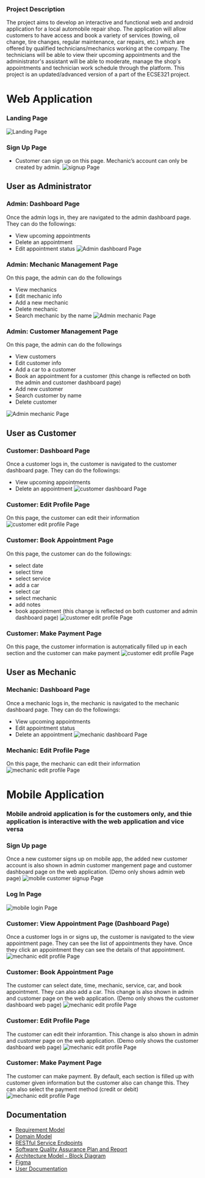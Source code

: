 
### Project Description
The project aims to develop an interactive and functional web and android application for a local automobile repair shop. The application will allow customers to have access and book a variety of services (towing, oil change, tire changes, regular maintenance, car repairs, etc.) which are offered by qualified technicians/mechanics working at the company. The technicians will be able to view their upcoming appointments and the administrator's assistant will be able to moderate, manage the shop's appointments and technician work schedule through the platform. This project is an updated/advanced version of a part of the ECSE321 project.

# Web Application
### Landing Page
![Landing Page](demo/web/landing_page.gif)

### Sign Up Page 
- Customer can sign up on this page. Mechanic’s account can only be created by admin.
![signup Page](demo/web/sign_up.gif)

## User as Administrator 
### Admin: Dashboard Page
Once the admin logs in, they are navigated to the admin dashboard page.
They can do the followings:
- View upcoming appointments
- Delete an appointment
- Edit appointment status
![Admin dashboard Page](demo/web/admin_dashboard.gif)

### Admin: Mechanic Management Page
On this page, the  admin can do the followings
- View mechanics
- Edit mechanic info
- Add a new mechanic
- Delete mechanic
- Search mechanic by the name
![Admin mechanic Page](demo/web/admin_mechanics.gif)

### Admin: Customer Management Page
On this page, the admin can do the followings
- View customers
- Edit customer info
- Add a car to a customer
- Book an appointment for a customer (this change is reflected on both the admin and customer dashboard page)
- Add new customer
- Search customer by name
- Delete customer

![Admin mechanic Page](demo/web/admin_customers.gif)

## User as Customer 
### Customer: Dashboard Page
Once a customer logs in, the customer is navigated to the customer dashboard page.
They can do the followings:
- View upcoming appointments
- Delete an appointment
![customer dashboard Page](demo/web/customer_dashboard.gif)
### Customer: Edit Profile Page
On this page, the customer can edit their information
![customer edit profile Page](demo/web/customer_edit_profile.gif)
### Customer: Book Appointment Page
On this page, the customer can do the followings:
- select date
- select time
- select service
- add a car
- select car
- select mechanic
- add notes
- book appointment (this change is reflected on both customer and admin dashboard page)
![customer edit profile Page](demo/web/customer_book_appointment.gif)
### Customer: Make Payment Page
On this page, the customer information is automatically filled up in each section and the customer can make payment
![customer edit profile Page](demo/web/customer_payment.gif)

## User as Mechanic
### Mechanic: Dashboard Page
Once a mechanic logs in, the mechanic is navigated to the mechanic dashboard page.
They can do the followings:
- View upcoming appointments
- Edit appointment status
- Delete an appointment
![mechanic dashboard Page](demo/web/mechanic_dashboard.gif)
### Mechanic: Edit Profile Page
On this page, the mechanic can edit their information
![mechanic edit profile Page](demo/web/mechanic_edit_profile.gif)



# Mobile Application
### Mobile android application is for the customers only, and thie application is interactive with the web application and vice versa

### Sign Up page
Once a new customer signs up on mobile app, the added new customer account is also shown in admin customer mangement page and customer dashboard page on the web application. (Demo only shows admin web page)
![mobile customer signup Page](demo/android/android_customer_singup.gif)

### Log In Page
![mobile login Page](demo/android/android_customer_login.gif)

### Customer: View Appointment Page (Dashboard Page)
Once a customer logs in or signs up, the customer is navigated to the view appointment page. 
They can see the list of appointments they have. Once they click an appointment they can see the details of that appointment.
![mechanic edit profile Page](demo/android/android_customer_view_app.gif)

### Customer: Book Appointment Page
The customer can select date, time, mechanic, service, car, and book appointment. They can also add a car.
This change is also shown in admin and customer page on the web application. (Demo only shows the customer dashboard web page)
![mechanic edit profile Page](demo/android/android_customer_boo_app.gif)


### Customer: Edit Profile Page
The customer can edit their inforamtion. This change is also shown in admin and customer page on the web application. (Demo only shows the customer dashboard web page)
![mechanic edit profile Page](demo/android/android_customer_edit_profile.gif)


### Customer: Make Payment Page
The customer can make payment. By default, each section is filled up with customer given information but the customer also can change this. They can also select the payment method (credit or debit)
![mechanic edit profile Page](demo/android/android_customer_make_payment.gif)

## Documentation
 - [Requirement Model](https://github.com/McGill-ECSE321-Winter2021/project-group-07/wiki/Requirements-Model-(requirements-&-use-case))
 - [Domain Model](https://github.com/McGill-ECSE321-Winter2021/project-group-07/wiki/Domain-Model-Iterations)
 - [RESTful Service Endpoints](https://github.com/McGill-ECSE321-Winter2021/project-group-07/wiki/RESTful-Service-Endpoints)
 - [Software Quality Assurance Plan and Report](https://github.com/McGill-ECSE321-Winter2021/project-group-07/wiki/Software-Quality-Assurance-Plan-and-Report)
 - [Architecture Model - Block Diagram](https://github.com/McGill-ECSE321-Winter2021/project-group-07/wiki/Architecture-Model)
 - [Figma](https://www.figma.com/file/WGQveChTZA6qFVNFDvxh8g/Untitled?node-id=0%3A1)
 - [User Documentation](https://github.com/McGill-ECSE321-Winter2021/project-group-07/wiki/User-Documentation)



